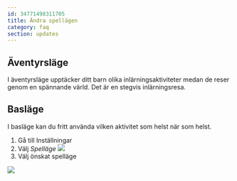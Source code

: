 ```yaml
---
id: 34771498311705
title: Ändra spellägen
category: faq
section: updates
---
```


## Äventyrsläge
I äventyrsläge upptäcker ditt barn olika inlärningsaktiviteter medan de reser genom en spännande värld. Det är en stegvis inlärningsresa.

## Basläge
I basläge kan du fritt använda vilken aktivitet som helst när som helst.

1. Gå till Inställningar
2. Välj _Spelläge_
![](https://help.studycat.com/hc/article_attachments/34771475427225)
3. Välj önskat spelläge

![](https://help.studycat.com/hc/article_attachments/34771498307353)